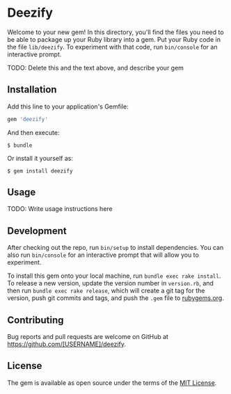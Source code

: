 # Deezify

Welcome to your new gem! In this directory, you'll find the files you need to be able to package up your Ruby library into a gem. Put your Ruby code in the file `lib/deezify`. To experiment with that code, run `bin/console` for an interactive prompt.

TODO: Delete this and the text above, and describe your gem

## Installation

Add this line to your application's Gemfile:

```ruby
gem 'deezify'
```

And then execute:

    $ bundle

Or install it yourself as:

    $ gem install deezify

## Usage

TODO: Write usage instructions here

## Development

After checking out the repo, run `bin/setup` to install dependencies. You can also run `bin/console` for an interactive prompt that will allow you to experiment.

To install this gem onto your local machine, run `bundle exec rake install`. To release a new version, update the version number in `version.rb`, and then run `bundle exec rake release`, which will create a git tag for the version, push git commits and tags, and push the `.gem` file to [rubygems.org](https://rubygems.org).

## Contributing

Bug reports and pull requests are welcome on GitHub at https://github.com/[USERNAME]/deezify.

## License

The gem is available as open source under the terms of the [MIT License](http://opensource.org/licenses/MIT).
